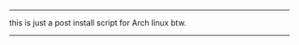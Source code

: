 ----------------------------------------------

this is just a post install script for
Arch linux btw.



----------------------------------------------- 